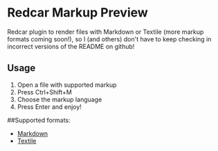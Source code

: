 # Redcar Markup Preview
Redcar plugin to render files with Markdown or Textile (more markup formats coming soon!), so I (and others) don't have to keep checking in incorrect versions of the README on github!

## Usage

1. Open a file with supported markup
2. Press Ctrl+Shift+M
3. Choose the markup language
4. Press Enter and enjoy!

##Supported formats:

 * [Markdown](http://daringfireball.net/projects/markdown/)
 * [Textile](http://textile.thresholdstate.com/)
